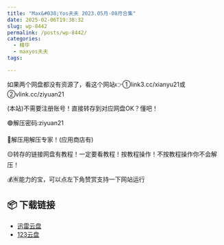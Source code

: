 ```yaml
---
title: "Max&#038;Yos夫夫 2023.05月-08月合集"
date: 2025-02-06T19:38:32
slug: wp-8442
permalink: /posts/wp-8442/
categories:
  - 精华
  - maxyos夫夫
tags:

---
```


如果两个网盘都没有资源了，看这个网站👉①link3.cc/xianyu21或②vlink.cc/ziyuan21

(本站)不需要注册账号！直接转存到对应网盘OK？懂吧！

🟢解压密码:ziyuan21

🔵解压用解压专家！(应用商店有)

🟡转存的链接网盘有教程！一定要看教程！按教程操作！不按教程操作你不会解压！

💰🈶能力的宝，可以点左下角赞赏支持一下网站运行

## 📦 下载链接
- [迅雷云盘](https://blziyuan21.com/pay-download/8442?key=2d206e0490&down_id=0)
- [123云盘](https://blziyuan21.com/pay-download/8442?key=2d206e0490&down_id=1)

